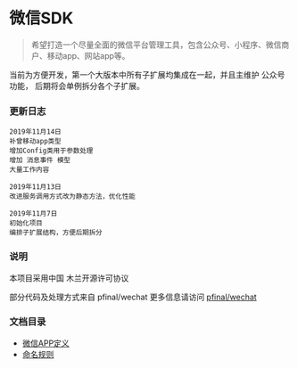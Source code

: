 微信SDK
===
>希望打造一个尽量全面的微信平台管理工具，包含公众号、小程序、微信商户、移动app、网站app等。


当前为方便开发，第一个大版本中所有子扩展均集成在一起，并且主维护 公众号 功能， 后期将会单例拆分各个子扩展。


### 更新日志
    2019年11月14日
    补曾移动app类型
    增加Config类用于参数处理
    增加 消息事件 模型
    大量工作内容
    
    2019年11月13日
    改进服务调用方式改为静态方法，优化性能
    
    2019年11月7日
    初始化项目
    编排子扩展结构，方便后期拆分

### 说明 
本项目采用中国 木兰开源许可协议 

部分代码及处理方式来自 pfinal/wechat 更多信息请访问 [pfinal/wechat](https://github.com/pfinal/wechat)


### 文档目录
* [微信APP定义](/doc/AppType.md)
* [命名规则](/doc/NamingRules.md)